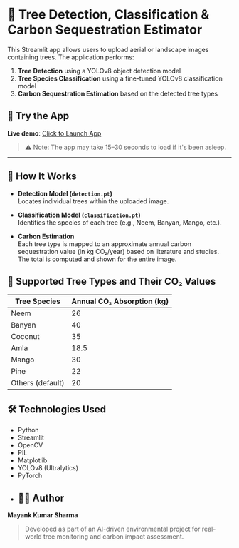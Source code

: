 # 🌳 Tree Detection, Classification & Carbon Sequestration Estimator

This Streamlit app allows users to upload aerial or landscape images containing trees. The application performs:

1. **Tree Detection** using a YOLOv8 object detection model
2. **Tree Species Classification** using a fine-tuned YOLOv8 classification model
3. **Carbon Sequestration Estimation** based on the detected tree types

## 🚀 Try the App
**Live demo**: [Click to Launch App](https://tree-app-aca5n5qupcbngzstflzi7y.streamlit.app/)

> ⚠️ Note: The app may take 15–30 seconds to load if it's been asleep.

---

## 🧠 How It Works

- **Detection Model (`detection.pt`)**  
  Locates individual trees within the uploaded image.

- **Classification Model (`classification.pt`)**  
  Identifies the species of each tree (e.g., Neem, Banyan, Mango, etc.).

- **Carbon Estimation**  
  Each tree type is mapped to an approximate annual carbon sequestration value (in kg CO₂/year) based on literature and studies. The total is computed and shown for the entire image.

## 🧾 Supported Tree Types and Their CO₂ Values

| Tree Species     | Annual CO₂ Absorption (kg) |
|------------------|-----------------------------|
| Neem             | 26                          |
| Banyan           | 40                          |
| Coconut          | 35                          |
| Amla             | 18.5                        |
| Mango            | 30                          |
| Pine             | 22                          |
| Others (default) | 20                          |

## 🛠️ Technologies Used

- Python
- Streamlit
- OpenCV
- PIL
- Matplotlib
- YOLOv8 (Ultralytics)
- PyTorch
- ## 👨‍💻 Author

**Mayank Kumar Sharma**  
> Developed as part of an AI-driven environmental project for real-world tree monitoring and carbon impact assessment.
